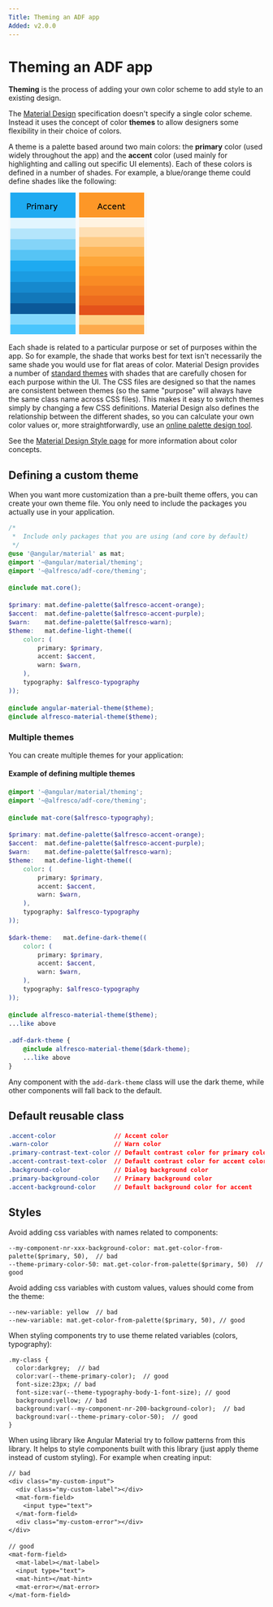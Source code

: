 ```yaml
---
Title: Theming an ADF app
Added: v2.0.0
---
```


# Theming an ADF app

**Theming** is the process of adding your own color scheme to add style to an existing design.

The [Material Design](https://material.io/guidelines/material-design/introduction.html)
specification doesn't specify a single color scheme. Instead it uses the concept
of color **themes** to allow designers some flexibility in their choice of colors.

A theme is a palette based around two main colors: the **primary** color (used widely
throughout the app) and the **accent** color (used mainly for highlighting and calling
out specific UI elements). Each of these colors is defined in a number of shades. For
example, a blue/orange theme could define shades like the following:

![Theme swatches](../docassets/images/ThemeSwatches.png)

Each shade is related to a particular purpose or set of purposes within the app. So for
example, the shade that works best for text isn't necessarily the same shade you would use
for flat areas of color. Material Design provides a number of
[standard themes](https://material.io/guidelines/style/color.html#color-themes)
with shades that are carefully chosen for each purpose within the UI. The CSS files are
designed so that the names are consistent between themes (so the same "purpose" will always
have the same class name across CSS files). This makes it easy to switch themes simply by
changing a few CSS definitions. Material Design also defines the relationship between
the different shades, so you can calculate your own color values or, more straightforwardly, use
an [online palette design tool](http://mcg.mbitson.com/).

See the [Material Design Style page](https://material.io/guidelines/style/color.html#) for
more information about color concepts.

## Defining a custom theme

When you want more customization than a pre-built theme offers, you can create your own theme file. You only need to include the packages you actually use in your application.

```scss
/*
 *  Include only packages that you are using (and core by default)
 */
@use '@angular/material' as mat;
@import '~@angular/material/theming';
@import '~@alfresco/adf-core/theming';

@include mat.core();

$primary: mat.define-palette($alfresco-accent-orange);
$accent:  mat.define-palette($alfresco-accent-purple);
$warn:    mat.define-palette($alfresco-warn);
$theme:   mat.define-light-theme((
    color: (
        primary: $primary,
        accent: $accent,
        warn: $warn,
    ),
    typography: $alfresco-typography
));

@include angular-material-theme($theme);
@include alfresco-material-theme($theme);
```

### Multiple themes

You can create multiple themes for your application:

#### Example of defining multiple themes

```scss
@import '~@angular/material/theming';
@import '~@alfresco/adf-core/theming';

@include mat-core($alfresco-typography);

$primary: mat.define-palette($alfresco-accent-orange);
$accent:  mat.define-palette($alfresco-accent-purple);
$warn:    mat.define-palette($alfresco-warn);
$theme:   mat.define-light-theme((
    color: (
        primary: $primary,
        accent: $accent,
        warn: $warn,
    ),
    typography: $alfresco-typography
));

$dark-theme:   mat.define-dark-theme((
    color: (
        primary: $primary,
        accent: $accent,
        warn: $warn,
    ),
    typography: $alfresco-typography
));

@include alfresco-material-theme($theme);
...like above

.adf-dark-theme {
    @include alfresco-material-theme($dark-theme);
    ...like above
}
```
Any component with the `add-dark-theme` class will use the dark theme, while other components will fall back to the default.


## Default reusable class

```css
.accent-color                // Accent color
.warn-color                  // Warn color
.primary-contrast-text-color // Default contrast color for primary color
.accent-contrast-text-color  // Default contrast color for accent color
.background-color            // Dialog background color
.primary-background-color    // Primary background color
.accent-background-color     // Default background color for accent
```

## Styles

Avoid adding css variables with names related to components:
```
--my-component-nr-xxx-background-color: mat.get-color-from-palette($primary, 50),  // bad
--theme-primary-color-50: mat.get-color-from-palette($primary, 50)  // good
```

Avoid adding css variables with custom values, values should come from the theme:
```
--new-variable: yellow  // bad
--new-variable: mat.get-color-from-palette($primary, 50), // good 
```

When styling components try to use theme related variables (colors, typography):
```
.my-class {
  color:darkgrey;  // bad
  color:var(--theme-primary-color);  // good
  font-size:23px; // bad
  font-size:var(--theme-typography-body-1-font-size); // good
  background:yellow; // bad
  background:var(--my-component-nr-200-background-color);  // bad
  background:var(--theme-primary-color-50);  // good
}
```

When using library like Angular Material try to follow patterns from this library. 
It helps to style components built with this library (just apply theme instead of custom styling). 
For example when creating input:
```
// bad
<div class="my-custom-input">
  <div class="my-custom-label"></div>
  <mat-form-field>
    <input type="text">
  </mat-form-field>
  <div class="my-custom-error"></div>
</div>

// good
<mat-form-field>
  <mat-label></mat-label>
  <input type="text">
  <mat-hint></mat-hint>
  <mat-error></mat-error>
</mat-form-field>
```
